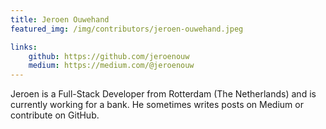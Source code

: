 ```yaml
---
title: Jeroen Ouwehand
featured_img: /img/contributors/jeroen-ouwehand.jpeg

links:
    github: https://github.com/jeroenouw
    medium: https://medium.com/@jeroenouw
---
```


Jeroen is a Full-Stack Developer from Rotterdam (The Netherlands) and is currently working for a bank. He sometimes writes posts on Medium or contribute on GitHub.